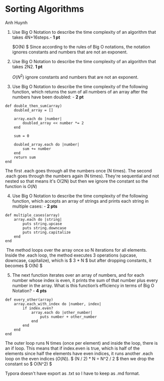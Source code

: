 # Sorting Algorithms 

Anh Huynh

1. Use Big O Notation to describe the time complexity of an algorithm that takes 4N+16steps.- **1 pt**

   $O(N) $ Since according to the rules of Big O notations, the notation ignores constants and numbers that are not an exponent.

2. Use Big O Notation to describe the time complexity of an algorithm that takes 2N2. **1 pt**

   $O(N^2)$ ignore constants and numbers that are not an exponent.

3. Use Big O Notation to describe the time complexity of the following function, which returns the sum of all numbers of an array after the numbers have been doubled: - **2 pt**

```
def double_then_sum(array) 
	doubled_array = []

	array.each do |number| 
		doubled_array << number *= 2
	end

	sum = 0

	doubled_array.each do |number| 
		sum += number
	end
	return sum 
end
```

The first .each goes through all the numbers once (N times).
The second .each goes through the numbers again (N times).
They're sequential and not nested so that means it's O(2N) but then we 	ignore the constant so the function is $O(N)$

4. Use Big O Notation to describe the time complexity of the following function, which accepts an array of strings and prints each string in multiple cases: - **2 pts**

```
def multiple_cases(array) 
	array.each do |string|
		puts string.upcase 
		puts string.downcase 
		puts string.capitalize
	end 
end
```

​		The method loops over the array once so N iterations for all elements. Inside the .each loop, the method executes 3 operations (upcase, downcase, capitalize), which is $ 3 * N $ but after dropping constants, it becomes $ O(N) $

5. The next function iterates over an array of numbers, and for each number whose index is even, it prints the sum of that number plus every number in the array. What is this function’s efficiency in terms of Big O Notation? - **4 pts**

```
def every_other(array) 
	array.each_with_index do |number, index|
		if index.even?
			array.each do |other_number|
            	puts number + other_number
			end 
		end
	end 
end
```

The outer loop runs N times (once per element) and inside the loop, there is an if loop. This means that if index.even is true, which is half of the elements since half the elements have even indices, it runs another .each loop on the even indices ($O(N)$). 
$ (N / 2) * N = N^2 / 2 $ then we drop the constant so $ O(N^2) $



Typora doesn't have export as .txt so I have to keep as .md format.